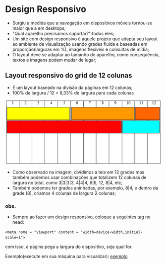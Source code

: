# Design Responsivo
- Surgiu à medida que a navegação em dispositivos móveis tornou-se maior que a em desktops;
- "Qual aparelho precisamos suportar?":todos eles;
- Um site com design responsivo é aquele projeto que adapta seu layout ao ambiente de visualização usando grades fluida e baseadas em proporção(larguras em %), imagens flexíveis e consultas de mídia;
- O layout deve se adaptar ao tamanho do aparelho, como consequência, textos e imagens podem mudar de lugar;

## Layout responsivo do grid de 12 colunas
- É um layout baseado na divisão da páginas em 12 colunas;
- 100% da largura / 12 = 8,33% de largura para cada colunas

![grydsystem](gridsystem.PNG)

- Como observado na imagem, dividimos a tela em 12 grades mas também podemos usar combinações que totalizem 12 colunas de largura no total, como 3|3|3|3, 4|4|4, 6|6, 12, 8|4, etc;
- Também podemos ter grades aninhadas, por exemplo, 8|4, e dentro da grade (8), criamos 4 colunas de largura 2 colunas;

### obs.
- Sempre ao fazer um design responsivo, coloque a seguintes tag no head:

`<meta nome = "viewport" content = "width=device-width,initial-scale=1">`

com isso, a página pega a largura do dispositivo, seja qual for.

Exemplo(execute em sua máquina para visualizar):
[exemplo](exemplo.html)
